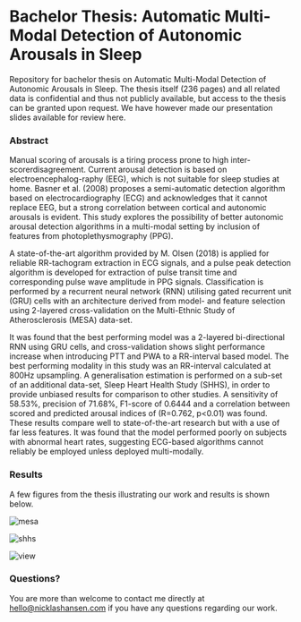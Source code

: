 # Bachelor Thesis: Automatic Multi-Modal Detection of Autonomic Arousals in Sleep

Repository for bachelor thesis on Automatic Multi-Modal Detection of Autonomic Arousals in Sleep. The thesis itself (236 pages) and all related data is confidential and thus not publicly available, but access to the thesis can be granted upon request. We have however made our presentation slides available for review here.

### Abstract

Manual scoring of arousals is a tiring process prone to high inter-scorerdisagreement. Current arousal detection is based on electroencephalog-raphy (EEG), which is not suitable for sleep studies at home. Basner et al. (2008) proposes a semi-automatic detection algorithm based on electrocardiography (ECG) and acknowledges that it cannot replace EEG, but a strong correlation between cortical and autonomic arousals is evident. This study explores the possibility of better autonomic arousal detection algorithms in a multi-modal setting by inclusion of features from photoplethysmography (PPG).

A state-of-the-art algorithm provided by M. Olsen (2018) is applied for reliable RR-tachogram extraction in ECG signals, and a pulse peak detection algorithm is developed for extraction of pulse transit time and corresponding pulse wave amplitude in PPG signals. Classification is performed by a recurrent neural network (RNN) utilising gated recurrent unit (GRU) cells with an architecture derived from model- and feature selection using 2-layered cross-validation on the Multi-Ethnic Study of Atherosclerosis (MESA) data-set.

It was found that the best performing model was a 2-layered bi-directional RNN using GRU cells, and cross-validation shows slight performance increase when introducing PTT and PWA to a RR-interval based model. The best performing modality in this study was an RR-interval calculated at 800Hz upsampling.
A generalisation estimation is performed on a sub-set of an additional data-set, Sleep Heart Health Study (SHHS), in order to provide unbiased results for comparison to other studies. A sensitivity of 58.53%, precision of 71.68%, F1-score of 0.6444 and a correlation between scored and predicted arousal indices of (R=0.762, p<0.01) was found.
These results compare well to state-of-the-art research but with a use of far less features. It was found that the model performed poorly on subjects with abnormal heart rates, suggesting ECG-based algorithms cannot reliably be employed unless deployed multi-modally.

### Results

A few figures from the thesis illustrating our work and results is shown below.

![mesa](https://i.imgur.com/76ohaxa.png)

![shhs](https://i.imgur.com/Ye8Hbyz.png)

![view](https://i.imgur.com/PEcRhl1.png)

### Questions?

You are more than welcome to contact me directly at hello@nicklashansen.com if you have any questions regarding our work.
